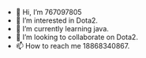 - 👋 Hi, I’m 767097805
- 👀 I’m interested in Dota2.
- 🌱 I’m currently learning java.
- 💞️ I’m looking to collaborate on Dota2.
- 📫 How to reach me 18868340867.

<!---
767097805/767097805 is a ✨ special ✨ repository because its `README.md` (this file) appears on your GitHub profile.
You can click the Preview link to take a look at your changes.
--->
